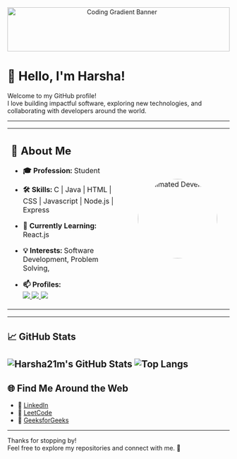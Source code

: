 <p align="center" style="margin: 0; padding: 0;">
  <img src="https://encrypted-tbn0.gstatic.com/images?q=tbn:ANd9GcTZjU4KfC00lJXQY3Jpcg2tDCO_LFtJRBCdfg&s"
       alt="Coding Gradient Banner"
       style="width: 100%; height: 100px; object-fit: cover; display: block;" />
</p>



# 👋 Hello, I'm Harsha!

Welcome to my GitHub profile!  
I love building impactful software, exploring new technologies, and collaborating with developers around the world.

---

<table>
  <tr>
    <td>
      
## 🚀 About Me

- **🎓 Profession:** Student  
- **🛠️ Skills:** C | Java | HTML | CSS | Javascript | Node.js | Express  
- **🌱 Currently Learning:** React.js  
- **💡 Interests:** Software Development, Problem Solving,  
- **📫 Profiles:**  
  <a href="https://www.linkedin.com/in/harsha-9130052ba">
    <img src="https://img.shields.io/badge/LinkedIn-0A66C2?style=flat&logo=linkedin&logoColor=white" />
  </a>
  <a href="https://leetcode.com/u/Harsha21ms/">
    <img src="https://img.shields.io/badge/LeetCode-FFA116?style=flat&logo=leetcode&logoColor=white" />
  </a>
  <a href="https://www.geeksforgeeks.org/user/harsha21m/">
    <img src="https://img.shields.io/badge/GeeksforGeeks-0F9D58?style=flat&logo=geeksforgeeks&logoColor=white" />
  </a>

    </td>
    <td align="center" width="220">
      <img src="https://media.giphy.com/media/qgQUggAC3Pfv687qPC/giphy.gif" width="180" style="border-radius:50%;" alt="Animated Developer"/>
    </td>
  </tr>
</table>

---

## 📈 GitHub Stats

![Harsha21m's GitHub Stats](https://github-profile-summary-cards.vercel.app/api/cards/repos-per-language?username=Harsha21m&theme=radical)
![Top Langs](https://github-profile-summary-cards.vercel.app/api/cards/profile-details?username=Harsha21m&theme=radical)
---

## 🌐 Find Me Around the Web

- 💼 [LinkedIn](https://www.linkedin.com/in/harsha-9130052ba)
- 🧩 [LeetCode](https://leetcode.com/u/Harsha21ms/)
- 💚 [GeeksforGeeks](https://www.geeksforgeeks.org/user/harsha21m/)

---

Thanks for stopping by!  
Feel free to explore my repositories and connect with me. 🚀
